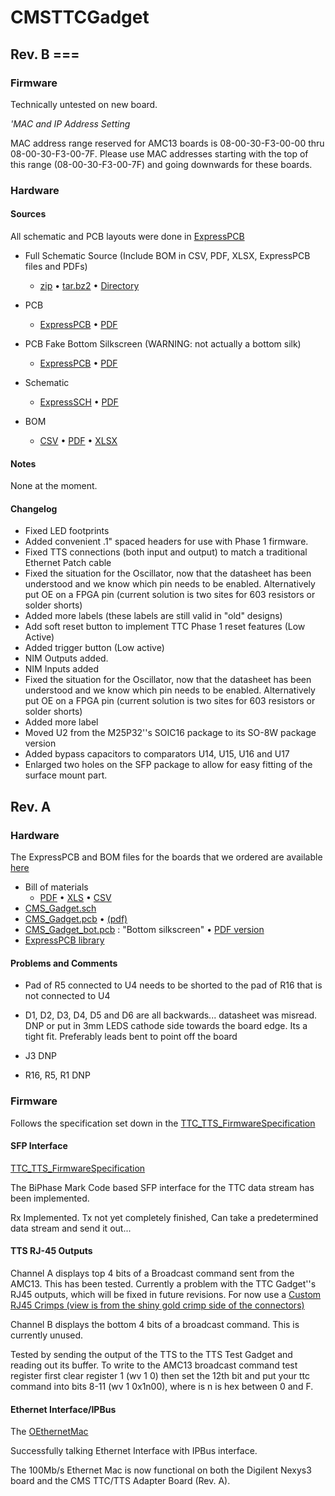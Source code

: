 # CMSTTCGadget
## Rev. B  ===

### Firmware

Technically untested on new board.

*'MAC and IP Address Setting*

MAC address range reserved for AMC13 boards is
08-00-30-F3-00-00 thru 08-00-30-F3-00-7F.
Please use MAC addresses starting with the top of this range (08-00-30-F3-00-7F) and going
downwards for these boards.

### Hardware
#### Sources

All schematic and PCB layouts were done in [ExpressPCB](http://www.expresspcb.com/)

 * Full Schematic Source (Include BOM in CSV, PDF, XLSX, ExpressPCB files and PDFs)
   * [zip](http://ohm.bu.edu/~cwoodall/CMS_gadget/schematic/archive/rev/CMS_TTCTTS_Adapter_RevB.zip) &bull; [tar.bz2](http://ohm.bu.edu/~cwoodall/CMS_gadget/schematic/archive/rev/CMS_TTCTTS_Adapter_RevB.tar.bz2) &bull; [Directory](http://ohm.bu.edu/~cwoodall/CMS_gadget/schematic/archive/rev/b/)

 * PCB
   * [ExpressPCB](http://ohm.bu.edu/~cwoodall/CMS_gadget/schematic/archive/rev/b/CMS_Gadget.pcb) &bull; [PDF](http://ohm.bu.edu/~cwoodall/CMS_gadget/schematic/archive/rev/b/CMS_Gadget_pcb.pdf)

 * PCB Fake Bottom Silkscreen (WARNING: not actually a bottom silk)
   * [ExpressPCB](http://ohm.bu.edu/~cwoodall/CMS_gadget/schematic/archive/rev/b/CMS_Gadget_bot.pcb) &bull; [PDF](http://ohm.bu.edu/~cwoodall/CMS_gadget/schematic/archive/rev/b/CMS_Gadget_pcb_bot.pdf)

 * Schematic
   * [ExpressSCH](http://ohm.bu.edu/~cwoodall/CMS_gadget/schematic/archive/rev/b/CMS_Gadget.sch) &bull; [PDF](http://ohm.bu.edu/~cwoodall/CMS_gadget/schematic/archive/rev/b/CMS_Gadget_sch.pdf)

 * BOM
   * [CSV](http://ohm.bu.edu/~cwoodall/CMS_gadget/schematic/archive/rev/b/CMS_TTC_TTS_Gadget_BOM.csv) &bull; [PDF](http://ohm.bu.edu/~cwoodall/CMS_gadget/schematic/archive/rev/b/CMS_TTC_TTS_Gadget_BOM.pdf) &bull; [XLSX](http://ohm.bu.edu/~cwoodall/CMS_gadget/schematic/archive/rev/b/CMS_TTC_TTS_Gadget_BOM.xlsx)

#### Notes

None at the moment.

#### Changelog


 * Fixed LED footprints
 * Added convenient .1" spaced headers for use with Phase 1 firmware.
 * Fixed TTS connections (both input and output) to match a traditional Ethernet Patch cable
 * Fixed the situation for the Oscillator, now that the datasheet has been understood and we know which pin needs to be enabled. Alternatively put OE on a FPGA pin (current solution is two sites for 603 resistors or solder shorts)
 * Added more labels (these labels are still valid in "old" designs)
 * Add soft reset button to implement TTC Phase 1 reset features (Low Active)
 * Added trigger button (Low active)
 * NIM Outputs added.
 * NIM Inputs added
 * Fixed the situation for the Oscillator, now that the datasheet has been understood and we know which pin needs to be enabled. Alternatively put OE on a FPGA pin (current solution is two sites for 603 resistors or solder shorts)
 * Added more label
 * Moved U2 from the M25P32''s SOIC16 package to its SO-8W package version
 * Added bypass capacitors to comparators U14, U15, U16 and U17
 * Enlarged two holes on the SFP package to allow for easy fitting of the surface mount part.

## Rev. A
### Hardware
The ExpressPCB and BOM files for the boards that we ordered are available [here](http://edf.bu.edu/~cwoodall/CMS_gadget/old/CMS_gadget06012012/schematic/)

 * Bill of materials
   * [PDF](http://ohm.bu.edu/~hazen/CMS/TTS_Adapter_VME/CMS_Gadget_BOM.pdf) &bull; [XLS](http://ohm.bu.edu/~hazen/CMS/TTS_Adapter_VME/CMS_Gadget_BOM.xls) &bull; [CSV](http://edf.bu.edu/~cwoodall/CMS_gadget/schematic/cms_gadget.csv)
 * [CMS_Gadget.sch](http://edf.bu.edu/~cwoodall/CMS_gadget/schematic/archive/CMS_Gadget_060112.sch)
 * [CMS_Gadget.pcb](http://ohm.bu.edu/~cwoodall/CMS_gadget/schematic/archive/CMS_Gadget_060112.pcb) &bull; [(pdf)](http://ohm.bu.edu/~hazen/CMS/TTS_Adapter_VME/CMS_Gadget_pcb.pdf)
 * [CMS_Gadget_bot.pcb](http://edf.bu.edu/~cwoodall/CMS_gadget/schematic/CMS_Gadget_bot.pcb) : "Bottom silkscreen" &bull; [PDF version](http://ohm.bu.edu/~hazen/CMS/TTS_Adapter_VME/CMS_Gadget_pcb_bottom.pdf)
 * [ExpressPCB library](http://edf.bu.edu/~cwoodall/CMS_gadget/schematic/library/)

#### Problems and Comments

 * Pad of R5 connected to U4 needs to be shorted to the pad of R16 that is not connected to U4

 * D1, D2, D3, D4, D5 and D6 are all backwards... datasheet was misread. DNP or put in 3mm LEDS cathode side towards the board edge. Its a tight fit. Preferably leads bent to point off the board

 * J3 DNP

 * R16, R5, R1 DNP

### Firmware

Follows the specification set down in the [TTC_TTS_FirmwareSpecification](TTC_TTS_FirmwareSpecification.md)


#### SFP Interface

[TTC_TTS_FirmwareSpecification](TTC_TTS_FirmwareSpecification.md)

The BiPhase Mark Code based SFP interface for the TTC data stream has been implemented.

Rx Implemented. Tx not yet completely finished, Can take a predetermined data stream and send it out...

#### TTS RJ-45 Outputs

Channel A displays top 4 bits of a Broadcast command sent from the AMC13. This has been tested. Currently a problem with the TTC Gadget''s RJ45 outputs, which will be fixed in future revisions. For now use a [Custom RJ45 Crimps (view is from the shiny gold crimp side of the connectors)](https://docs.google.com/drawings/pub?id=1z7iB2nHYvPc0fIcee3giTS-gFnTEbgTqFwxoy7Ys3kI&w=668&h=508)

Channel B displays the bottom 4 bits of a broadcast command. This is currently unused.

Tested by sending the output of the TTS to the TTS Test Gadget and reading out its buffer. To write to the AMC13 broadcast command test register first clear register 1 (wv 1 0) then set the 12th bit and put your ttc command into bits 8-11 (wv 1 0x1n00), where is n is hex between 0 and F.

#### Ethernet Interface/IPBus

The [OEthernetMac](OEthernetMac.md)

Successfully talking Ethernet Interface with IPBus interface.

The 100Mb/s Ethernet Mac is now functional on both the Digilent Nexys3 board and the CMS TTC/TTS Adapter Board (Rev. A).

